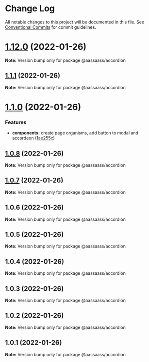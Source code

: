 # Change Log

All notable changes to this project will be documented in this file.
See [Conventional Commits](https://conventionalcommits.org) for commit guidelines.

# [1.12.0](https://github.com/har-sargis/lerna/compare/v1.11.0...v1.12.0) (2022-01-26)

**Note:** Version bump only for package @aassaass/accordion





## [1.1.1](https://github.com/har-sargis/lerna/compare/@aassaass/accordion@1.1.0...@aassaass/accordion@1.1.1) (2022-01-26)

**Note:** Version bump only for package @aassaass/accordion





# [1.1.0](https://github.com/har-sargis/lerna/compare/@aassaass/accordion@1.0.8...@aassaass/accordion@1.1.0) (2022-01-26)


### Features

* **components:** create page organisms, add button to modal and accordeon ([1ae255c](https://github.com/har-sargis/lerna/commit/1ae255c6874ba77b4c71645975dafa402ef5d0c0))





## [1.0.8](https://github.com/har-sargis/lerna/compare/@aassaass/accordion@1.0.7...@aassaass/accordion@1.0.8) (2022-01-26)

**Note:** Version bump only for package @aassaass/accordion





## [1.0.7](https://github.com/har-sargis/lerna/compare/@aassaass/accordion@1.0.6...@aassaass/accordion@1.0.7) (2022-01-26)

**Note:** Version bump only for package @aassaass/accordion





## 1.0.6 (2022-01-26)

**Note:** Version bump only for package @aassaass/accordion





## 1.0.5 (2022-01-26)

**Note:** Version bump only for package @aassaass/accordion





## 1.0.4 (2022-01-26)

**Note:** Version bump only for package @aassaass/accordion





## 1.0.3 (2022-01-26)

**Note:** Version bump only for package @aassaass/accordion





## 1.0.2 (2022-01-26)

**Note:** Version bump only for package @aassaass/accordion





## 1.0.1 (2022-01-26)

**Note:** Version bump only for package @aassaass/accordion
